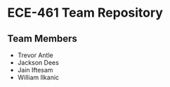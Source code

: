 
# ECE-461 Team Repository

## Team Members
- Trevor Antle
- Jackson Dees
- Jain Iftesam
- William Ilkanic
